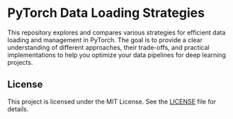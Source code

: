 # PyTorch Data Loading Strategies

This repository explores and compares various strategies for efficient data loading and management in PyTorch. The goal is to provide a clear understanding of different approaches, their trade-offs, and practical implementations to help you optimize your data pipelines for deep learning projects.



## License
This project is licensed under the MIT License. See the [LICENSE](LICENSE) file for details.
